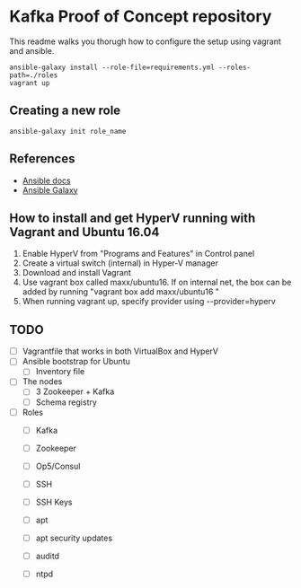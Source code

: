 # Kafka Proof of Concept repository

This readme walks you thorugh how to configure the setup using vagrant and
ansible.

    ansible-galaxy install --role-file=requirements.yml --roles-path=./roles
    vagrant up

## Creating a new role

    ansible-galaxy init role_name

## References

 - [Ansible docs][ansible-docs]
 - [Ansible Galaxy][ansible-galaxy]

## How to install and get HyperV running with Vagrant and Ubuntu 16.04

1. Enable HyperV from "Programs and Features" in Control panel
2. Create a virtual switch (internal) in Hyper-V manager
3. Download and install Vagrant
4. Use vagrant box called maxx/ubuntu16. If on internal net, the box can be
   added by running "vagrant box add maxx/ubuntu16 <path>"
5. When running vagrant up, specify provider using --provider=hyperv

## TODO

 - [ ] Vagrantfile that works in both VirtualBox and HyperV
 - [ ] Ansible bootstrap for Ubuntu
   - [ ] Inventory file
 - [ ] The nodes
   - [ ] 3 Zookeeper + Kafka
   - [ ] Schema registry
 - [ ] Roles
   - [ ] Kafka
   - [ ] Zookeeper
   - [ ] Op5/Consul
   - [ ] SSH
   - [ ] SSH Keys
   - [ ] apt
   - [ ] apt security updates
   - [ ] auditd
   - [ ] ntpd



 [ansible-docs]: https://docs.ansible.com/
 [ansible-galaxy]: https://docs.ansible.com/ansible/galaxy.html
